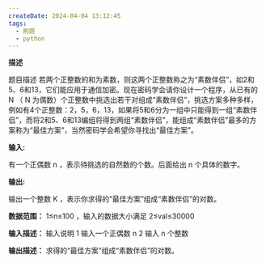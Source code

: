 ```yaml
---
createDate: 2024-04-04 13:12:45
tags:
  - 刷题
  - python
---
```

**描述**

题目描述
若两个正整数的和为素数，则这两个正整数称之为“素数伴侣”，如2和5、6和13，它们能应用于通信加密。现在密码学会请你设计一个程序，从已有的 N （ N 为偶数）个正整数中挑选出若干对组成“素数伴侣”，挑选方案多种多样，例如有4个正整数：2，5，6，13，如果将5和6分为一组中只能得到一组“素数伴侣”，而将2和5、6和13编组将得到两组“素数伴侣”，能组成“素数伴侣”最多的方案称为“最佳方案”，当然密码学会希望你寻找出“最佳方案”。

**输入:**

有一个正偶数 n ，表示待挑选的自然数的个数。后面给出 n 个具体的数字。

**输出:**

输出一个整数 K ，表示你求得的“最佳方案”组成“素数伴侣”的对数。


**数据范围：**  1≤n≤100  ，输入的数据大小满足 2≤val≤30000 

**输入描述：**
输入说明
1 输入一个正偶数 n
2 输入 n 个整数

**输出描述：**
求得的“最佳方案”组成“素数伴侣”的对数。

